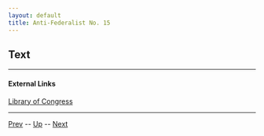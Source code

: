 ```yaml
---
layout: default
title: Anti-Federalist No. 15
---
```


## Text

---
#### External Links
[Library of Congress]()

---

[Prev](14.md) -- [Up](README.md) -- [Next](16.md)
